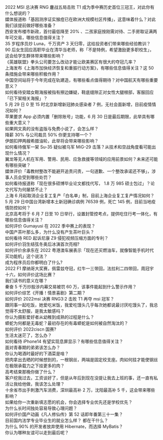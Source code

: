 2022 MSI 总决赛 RNG 鏖战五局击败 T1 成为季中赛历史首位三冠王，对此你有什么想说的？  
媒体报道称「基因测序证实猴痘已在欧洲大规模社区传播」，这意味着什么？对此我们该提前做好哪些准备？  
西安发布楼市新政，首付最低降至 20% 、二孩家庭按刚需对待、二手房取证满两年可交易，哪些信息值得关注？  
35 岁程序员炒 Luna，千万资产 3 天归零，这给投资者们带来哪些经验教训？  
90 后女生回应高职毕业在清华当老师，称「不是特例，希望激励更多职校生」，这会给学生群体带来哪些影响？  
《英雄联盟》拳头公司要怎么改动才能让欧美赛区有很大的夺冠几率？  
上海发布《上海市加快经济恢复和重振行动方案》，有哪些信息值得关注？这 50 条措施会带来哪些积极作用？  
中国空间站将于今年完成在轨建造，有哪些看点值得期待？对中国航天有哪些重要意义？  
如何看待安踏女鞋海报被指有擦边嫌疑，鞋底缝隙正对女性大腿根部，客服回应「已下架相关海报」？  
5 月 29 日 0 至 15 时北京新增新冠肺炎感染者 7 例，无社会面新增，目前疫情情况如何？  
苹果要求 App 必须内置「删除账号」功能，6 月 30 日是最后期限，此举具有哪些重大意义？  
如果网文真的没有盗版与免费小说了，会怎么样？  
降薪 30% 与公司裁员 50% 你更支持哪一个？  
伊朗扣押两艘希腊油轮，此举将会带来哪些影响？  
如何看待俄军一架 Su-35 疑似被乌军 MiG-29 击落？从技术和空战角度看可能出现什么情况？  
翼龙等无人机在军用、警用、民用、应急救援等领域的应用前景如何？未来还可能有哪些突破？  
媒体评价「毒教材整改不能避开追责问责，一句道歉、一个整改承诺还不够」，涉事人员会受到哪些处罚？  
如何看待报道称「现在很多硕博毕业论文都找代写， 1.8 万 985 硕士包过」？论文代写为何屡禁不止？  
上海 6 月起取消企业复工复产「白名单」制，目前上海企业复工复产情况如何？  
5 月 29 日中国台湾新增本土新冠确诊病例 76539 例，死亡 145 例，目前当地疫情防控如何？  
北京高考将于 6 月 7 日至 10 日举行，设置封管控考点，提供吃住行考一体化，有哪些信息值得关注？  
如何评价 Gumayusi 在 2022 季中赛上的表现？  
中国产茶叶那么多，为什么没有产生茶叶巨头？  
如何看待 RED 起诉尼康 Z9 侵犯视频压缩方面的专利？  
如何评价羽生结弦冬奥后冰演首次亮相?  
如何评价余承东在 2022 粤港澳车展表示「现在还买燃油车，就像智能手机时代买功能机」这个说法？  
成为程序员后你都明白了什么?  
2022 F1 摩纳哥大奖赛，佩雷兹夺冠，红牛一三带回，法拉利二四带回，周冠宇十六，如何评价这场比赛？  
我们读书的意义在哪？  
秦奋 5 千万炒股涉内幕交易被罚 60 万，该事件能起到什么警示作用？  
如何评价综艺《开播！情景喜剧》第二期？  
如何评价 2022msi 决赛 RNG3:2 击败 T1 再夺 msi 冠军？  
跟同事一起吃饭，她爱吃米饭，我爱吃馒头几乎每次她都说最讨厌吃馒头了，我总觉得不太舒服，是我太敏感吗？  
你认为摄影爱好者从幼稚到成熟的过程是什么？  
蟒蛇为何都是无毒蛇？最初存在的有毒蟒蛇是如何被自然淘汰的？  
如何评价 2022ciscn 国赛?  
生活太迷茫了，怎么办？  
如何看待 iPhone14 有望实现息屏显示？有哪些信息值得关注？  
面对青春期的弟弟该怎么办？  
你认为喝酒时最好的下酒菜是啥？  
把肉拿出去晒的时候想到的，一根钢丝，两端是固定绞支座。肉如何挂才能使钢丝在极限承载力之下挂更多的肉？  
高考结束那晚你做了什么？  
客户挖我过去，工资谈好了，但是从年后到现在没提让我去上班的事，还一直有私活让我给他做，我该怎么处理？  
十余省市出手刺激汽车消费，深圳最高补 2 万，沈阳最高补 5 千，这会带来哪些影响？  
如果给你一次重新填志愿的机会，你会选择专业优先还是学校优先？  
为什么长时间独处容易导致心理问题？  
如何评价国产动画《凡人修仙传》第 52 话即年番第三十一集？  
目前国内法学专业毕业生的就业怎么样？  都在干什么？  
为什么 90% 的开发者放弃使用 Hibernate，而选择 MyBatis？  
你认为哪种友谊可以走到最后呢？  

